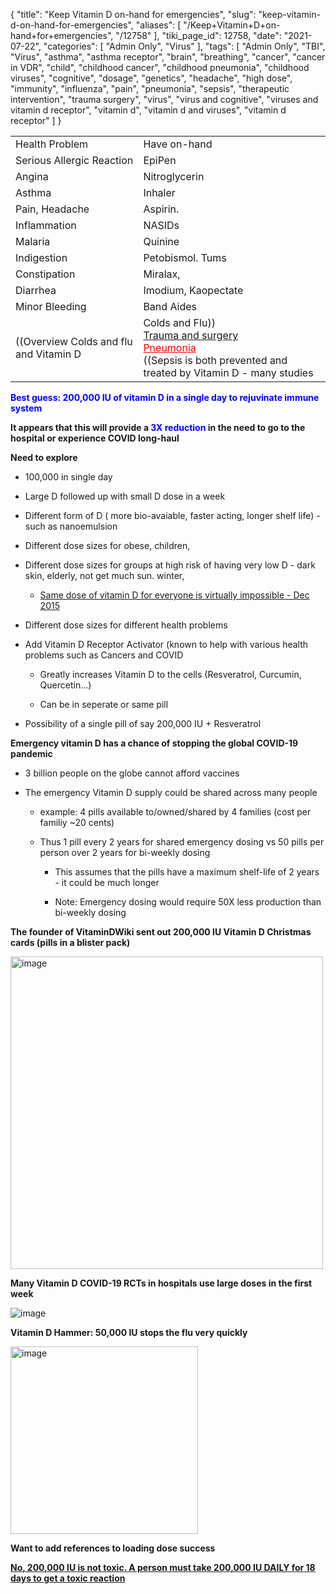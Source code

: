 {
    "title": "Keep Vitamin D on-hand for emergencies",
    "slug": "keep-vitamin-d-on-hand-for-emergencies",
    "aliases": [
        "/Keep+Vitamin+D+on-hand+for+emergencies",
        "/12758"
    ],
    "tiki_page_id": 12758,
    "date": "2021-07-22",
    "categories": [
        "Admin Only",
        "Virus"
    ],
    "tags": [
        "Admin Only",
        "TBI",
        "Virus",
        "asthma",
        "asthma receptor",
        "brain",
        "breathing",
        "cancer",
        "cancer in VDR",
        "child",
        "childhood cancer",
        "childhood pneumonia",
        "childhood viruses",
        "cognitive",
        "dosage",
        "genetics",
        "headache",
        "high dose",
        "immunity",
        "influenza",
        "pain",
        "pneumonia",
        "sepsis",
        "therapeutic intervention",
        "trauma surgery",
        "virus",
        "virus and cognitive",
        "viruses and vitamin d receptor",
        "vitamin d",
        "vitamin d and viruses",
        "vitamin d receptor"
    ]
}


| | |
| --- | --- |
| Health Problem  | Have on-hand |
| Serious Allergic Reaction | EpiPen |
| Angina | Nitroglycerin |
| Asthma | Inhaler |
| Pain, Headache | Aspirin.  |
| Inflammation | NASIDs |
| Malaria | Quinine |
| Indigestion | Petobismol. Tums |
| Constipation | Miralax, |
| Diarrhea | Imodium, Kaopectate |
| Minor Bleeding | Band Aides |
| ((Overview Colds and flu and Vitamin D | Colds and Flu))<br>[Trauma and surgery](/categories/trauma-and-surgery)<br><a href="/posts/pneumonia" style="color: red; text-decoration: underline;" title="This link has an unknown page_id: 1324">Pneumonia</a><br>((Sepsis is both prevented and treated by Vitamin D - many studies | Sepsis))<br>((Traumatic Brain Injury recovered faster if high vitamin D (review of 58 studies) – April 2021 | Traumatic Brain Injury))<br>((COVID-19 treated by Vitamin D - studies, reports, videos | COVID)) |  **Vitamin D**  |

 **<span style="color:#00F;">Best guess: 200,000 IU of vitamin D in a single day to rejuvinate immune system </span>** 

 **It appears that this will provide a <span style="color:#00F;">3X reduction</span> in the need to go to the hospital or experience COVID long-haul** 

 **Need to explore** 

* 100,000 in single day

* Large D followed up with small D dose in a week 

* Different form of D ( more bio-avaiable, faster acting, longer shelf life) - such as nanoemulsion

* Different dose sizes for obese, children,

* Different dose sizes for groups at high risk of having very low D - dark skin, elderly, not get much sun. winter, 

   * [Same dose of vitamin D for everyone is virtually impossible - Dec 2015](/posts/same-dose-of-vitamin-d-for-everyone-is-virtually-impossible)

* Different dose sizes for different health problems

* Add Vitamin D Receptor Activator  (known to help with various health problems such as Cancers and COVID

   * Greatly increases Vitamin D to the cells (Resveratrol, Curcumin, Quercetin...)

   * Can be in seperate or same pill

* Possibility of a single pill of say 200,000 IU + Resveratrol

 **Emergency vitamin D has a chance of stopping the global COVID-19 pandemic** 

* 3 billion people on the globe cannot afford vaccines

* The emergency Vitamin D supply could be shared across many people

   * example: 4 pills available to/owned/shared by 4 families (cost per familiy ~20 cents)

   * Thus 1 pill every 2 years for shared emergency dosing vs 50 pills per person over 2 years for bi-weekly dosing

      * This assumes that the pills have a maximum shelf-life of 2 years - it could be much longer

      * Note: Emergency dosing would require 50X less production than bi-weekly dosing 

 **The founder of VitaminDWiki sent out 200,000 IU Vitamin D Christmas cards (pills in a blister pack)** 

<img src="https://d1bk1kqxc0sym.cloudfront.net/attachments/jpeg/four-50k-iu.jpg" alt="image" width="500">

 **Many Vitamin D COVID-19 RCTs in hospitals use large doses in the first week** 

<img src="/attachments/d3.mock.jpg" alt="image">

 **Vitamin D Hammer: 50,000 IU stops the flu very quickly** 

<img src="/attachments/d3.mock.jpg" alt="image" width="300">

 **Want to add references to loading dose success** 

 **[No, 200,000 IU is not toxic. A person must take 200,000 IU DAILY for 18 days to get a toxic reaction](/posts/overview-toxicity-of-vitamin-d)** 

<!-- ~tc~ (alias(Have vitamin D available for emergencies)) ~/tc~ -->